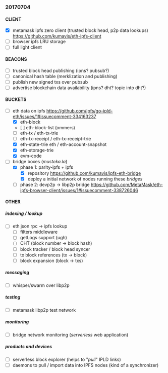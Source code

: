 ### 20170704

#### CLIENT

- [x] metamask ipfs zero client (trusted block head, p2p data lookups) https://github.com/kumavis/eth-ipfs-client
- [ ] browser ipfs LRU storage
- [ ] full light client

#### BEACONS

- [ ] trusted block head publishing (ipns? pubsub?)
- [ ] canonical hash table (merklization and publishing)
- [ ] publish new signed txs over pubsub
- [ ] advertise blockchain data availability (ipns? dht? topic into dht?)

#### BUCKETS

- [ ] eth data on ipfs
https://github.com/ipfs/go-ipld-eth/issues/1#issuecomment-334163237
  - [X] eth-block
  - [ ] eth-block-list (ommers)
  - [ ] eth-tx / eth-tx-trie
  - [ ] eth-tx-receipt / eth-tx-receipt-trie
  - [X] eth-state-trie eth / eth-account-snapshot
  - [X] eth-storage-trie
  - [X] evm-code
- [ ] bridge boxes (_musteka.la_)
  - [x] phase 1: parity-ipfs + ipfs
    - [x] repository https://github.com/kumavis/ipfs-eth-bridge
    - [X] deploy a initial network of nodes running these _bridges_
  - [ ] phase 2: devp2p -> libp2p bridge
https://github.com/MetaMask/eth-ipfs-browser-client/issues/1#issuecomment-338726046

#### OTHER

##### indexing / lookup

- [ ] eth json rpc -> ipfs lookup
  - [ ] filters middleware
  - [ ] getLogs support (ugh)
  - [ ] CHT (block number -> block hash)
  - [ ] block tracker / block head syncer
  - [ ] tx block references (tx -> block)
  - [ ] block expansion (block -> txs)

##### messaging

- [ ] whisper/swarm over libp2p

##### testing

- [ ] metamask libp2p test network

##### monitoring

- [ ] bridge network monitoring (_serverless_ web application)

##### products and devices

- [ ] serverless block explorer (helps to "_pull_" IPLD links)
- [ ] daemons to pull / import data into IPFS nodes (kind of a synchronizer)